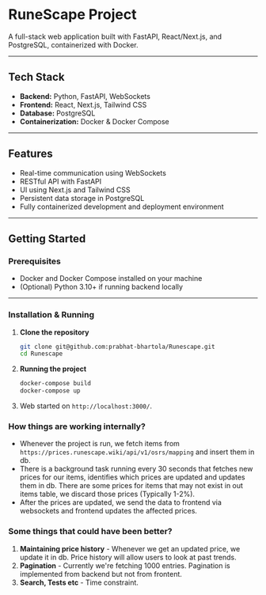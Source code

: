 # RuneScape Project

A full-stack web application built with FastAPI, React/Next.js, and PostgreSQL, containerized with Docker.

---

## Tech Stack

- **Backend:** Python, FastAPI, WebSockets
- **Frontend:** React, Next.js, Tailwind CSS
- **Database:** PostgreSQL
- **Containerization:** Docker & Docker Compose

---

## Features

- Real-time communication using WebSockets
- RESTful API with FastAPI
- UI using Next.js and Tailwind CSS
- Persistent data storage in PostgreSQL
- Fully containerized development and deployment environment

---

## Getting Started

### Prerequisites

- Docker and Docker Compose installed on your machine
- (Optional) Python 3.10+ if running backend locally

---

### Installation & Running

1. **Clone the repository**

   ```bash
   git clone git@github.com:prabhat-bhartola/Runescape.git
   cd Runescape
   ```

2. **Running the project**

   ```bash
   docker-compose build
   docker-compose up
   ```

3. Web started on `http://localhost:3000/`.

### How things are working internally?

- Whenever the project is run, we fetch items from `https://prices.runescape.wiki/api/v1/osrs/mapping` and insert them in db.
- There is a background task running every 30 seconds that fetches new prices for our items, identifies which prices are updated and updates them in db. There are some prices for items that may not exist in out items table, we discard those prices (Typically 1-2%).
- After the prices are updated, we send the data to frontend via websockets and frontend updates the affected prices.

### Some things that could have been better?

1. **Maintaining price history** - Whenever we get an updated price, we update it in db. Price history will allow users to look at past trends.
2. **Pagination** - Currently we're fetching 1000 entries. Pagination is implemented from backend but not from frontent.
3. **Search, Tests etc** - Time constraint.
